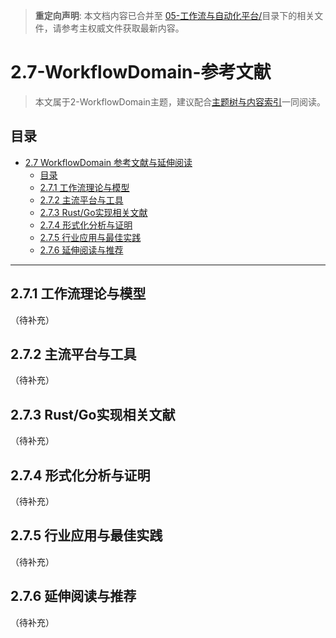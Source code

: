 > **重定向声明**: 本文档内容已合并至 [05-工作流与自动化平台/](05-工作流与自动化平台/)目录下的相关文件，请参考主权威文件获取最新内容。

# 2.7-WorkflowDomain-参考文献

> 本文属于2-WorkflowDomain主题，建议配合[主题树与内容索引](./00-主题树与内容索引.md)一同阅读。

## 目录

- [2.7 WorkflowDomain 参考文献与延伸阅读](#27-workflowdomain-参考文献与延伸阅读)
  - [目录](#目录)
  - [2.7.1 工作流理论与模型](#271-工作流理论与模型)
  - [2.7.2 主流平台与工具](#272-主流平台与工具)
  - [2.7.3 Rust/Go实现相关文献](#273-rustgo实现相关文献)
  - [2.7.4 形式化分析与证明](#274-形式化分析与证明)
  - [2.7.5 行业应用与最佳实践](#275-行业应用与最佳实践)
  - [2.7.6 延伸阅读与推荐](#276-延伸阅读与推荐)

---

## 2.7.1 工作流理论与模型

（待补充）

## 2.7.2 主流平台与工具

（待补充）

## 2.7.3 Rust/Go实现相关文献

（待补充）

## 2.7.4 形式化分析与证明

（待补充）

## 2.7.5 行业应用与最佳实践

（待补充）

## 2.7.6 延伸阅读与推荐

（待补充）
